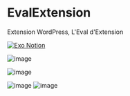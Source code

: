 # EvalExtension
Extension WordPress, L'Eval d'Extension

[![Exo Notion](https://img.shields.io/badge/Exo-Eval-FF0000)](https://haudrey.notion.site/Evaluation-d-veloppement-d-un-plugin-181b082f00b7497f9af90024a591fdf2)

![image](https://user-images.githubusercontent.com/63310746/131821924-cdbf21ed-b10d-4950-b1d6-1c5f153bba9d.png)

![image](https://user-images.githubusercontent.com/63310746/131821954-46b18852-cf60-4c41-8710-97512b95f32e.png)

![image](https://user-images.githubusercontent.com/63310746/131822025-72784b2e-3b03-4daa-bd69-7926df91648f.png) ![image](https://user-images.githubusercontent.com/63310746/131821983-9a4135cc-f92e-4dbf-af88-ead516d751c0.png)


